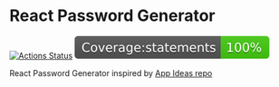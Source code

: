 # React Password Generator

[![Actions Status](https://github.com/jparmenter/react-password-generator/workflows/Build%20and%20Deploy/badge.svg)](https://github.com/jparmenter/react-password-generator/actions)
![coverage statements](https://raw.githubusercontent.com/jparmenter/react-password-generator/gh-pages/badges/badge-statements.svg)

React Password Generator inspired by [App Ideas repo](https://github.com/jparmenter/app-ideas/blob/master/Projects/2-Intermediate/Password-Generator.md)
